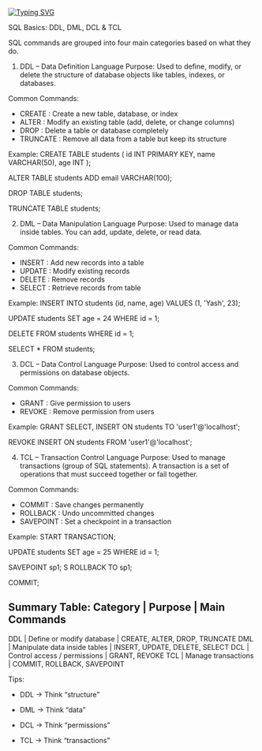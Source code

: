 [![Typing SVG](https://readme-typing-svg.herokuapp.com?size=24&color=00F700&lines=Learn+SQL;Master+DDL+DML+DCL+TCL)](https://git.io/typing-svg)

SQL Basics: DDL, DML, DCL & TCL

SQL commands are grouped into four main categories based on what they do.

1. DDL – Data Definition Language
Purpose:
Used to define, modify, or delete the structure of database objects like tables, indexes, or databases.

Common Commands:
- CREATE   : Create a new table, database, or index
- ALTER    : Modify an existing table (add, delete, or change columns)
- DROP     : Delete a table or database completely
- TRUNCATE : Remove all data from a table but keep its structure

Example:
CREATE TABLE students (
    id INT PRIMARY KEY,
    name VARCHAR(50),
    age INT
);

ALTER TABLE students ADD email VARCHAR(100);

DROP TABLE students;

TRUNCATE TABLE students;


2. DML – Data Manipulation Language
Purpose:
Used to manage data inside tables. You can add, update, delete, or read data.

Common Commands:
- INSERT : Add new records into a table
- UPDATE : Modify existing records
- DELETE : Remove records
- SELECT : Retrieve records from table

Example:
INSERT INTO students (id, name, age) VALUES (1, 'Yash', 23);

UPDATE students SET age = 24 WHERE id = 1;

DELETE FROM students WHERE id = 1;

SELECT * FROM students;


3. DCL – Data Control Language
Purpose:
Used to control access and permissions on database objects.

Common Commands:
- GRANT  : Give permission to users
- REVOKE : Remove permission from users

Example:
GRANT SELECT, INSERT ON students TO 'user1'@'localhost';

REVOKE INSERT ON students FROM 'user1'@'localhost';


4. TCL – Transaction Control Language
Purpose:
Used to manage transactions (group of SQL statements). A transaction is a set of operations that must succeed together or fail together.

Common Commands:
- COMMIT    : Save changes permanently
- ROLLBACK  : Undo uncommitted changes
- SAVEPOINT : Set a checkpoint in a transaction

Example:
START TRANSACTION;

UPDATE students SET age = 25 WHERE id = 1;

SAVEPOINT sp1;
S
ROLLBACK TO sp1;

COMMIT;


Summary Table:
Category   | Purpose                         | Main Commands
-----------------------------------------------------------
DDL        | Define or modify database       | CREATE, ALTER, DROP, TRUNCATE
DML        | Manipulate data inside tables  | INSERT, UPDATE, DELETE, SELECT
DCL        | Control access / permissions   | GRANT, REVOKE
TCL        | Manage transactions            | COMMIT, ROLLBACK, SAVEPOINT

Tips:
- DDL → Think “structure”
- DML → Think “data”
- DCL → Think “permissions”

- TCL → Think “transactions”
